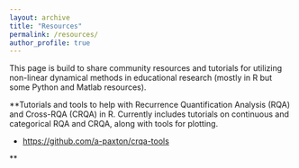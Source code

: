 ```yaml
---
layout: archive
title: "Resources"
permalink: /resources/
author_profile: true
---
```


This page is build to share community resources and tutorials for utilizing non-linear dynamical methods in educational research (mostly in R but some Python and Matlab resources).

**Tutorials and tools to help with Recurrence Quantification Analysis (RQA) and Cross-RQA (CRQA) in R. Currently includes tutorials on continuous and categorical RQA and CRQA, along with tools for plotting.
  * https://github.com/a-paxton/crqa-tools

**



